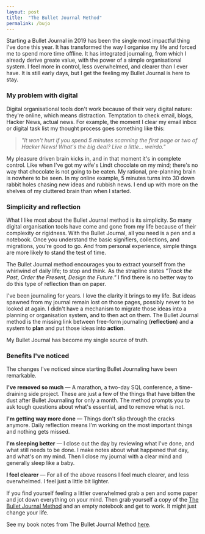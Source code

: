 ```yaml
---
layout: post
title:  "The Bullet Journal Method"
permalink: /bujo
---
```


Starting a Bullet Journal in 2019 has been the single most impactful thing I've done this year. It has transformed the way I organise my life and forced me to spend more time offline. It has integrated journaling, from which I already derive greate value, with the power of a simple organisational system. I feel more in control, less overwhelmed, and clearer than I ever have. It is still early days, but I get the feeling my Bullet Journal is here to stay.

### My problem with digital

Digital organisational tools don't work because of their very digital nature: they're online, which means distraction. Temptation to check email, blogs, Hacker News, actual news. For example, the moment I clear my email inbox or digital task list my thought process goes something like this: 

> _"It won't hurt if you spend 5 minutes scanning the first page or two of Hacker News! What's the big deal? Live a little... weirdo."_

My pleasure driven brain kicks in, and in that moment it's in complete control. Like when I've got my wife's Lindt chocolate on my mind; there's no way that chocolate is not going to be eaten. My rational, pre-planning brain is nowhere to be seen. In my online example, 5 minutes turns into 30 down rabbit holes chasing new ideas and rubbish news. I end up with more on the shelves of my cluttered brain than when I started.


### Simplicity and reflection 

What I like most about the Bullet Journal method is its simplicity. So many digital organisation tools have come and gone from my life because of their complexity or rigidness. With the Bullet Journal, all you need is a pen and a notebook. Once you understand the basic signifiers, collections, and migrations, you're good to go. And from personal experience, simple things are more likely to stand the test of time.

The Bullet Journal method encourages you to extract yourself from the whirlwind of daily life; to stop and think. As the strapline states _"Track the Past, Order the Present, Design the Future."_ I find there is no better way to do this type of reflection than on paper.

I've been journaling for years. I love the clarity it brings to my life. But ideas spawned from my journal remain lost on those pages, possibly never to be looked at again. I didn't have a mechanism to migrate those ideas into a planning or organisation system, and to then act on them. The Bullet Journal method is the missing link between free-form journaling (**reflection**) and a system to **plan** and put those ideas into **action**.

My Bullet Journal has become my single source of truth.

### Benefits I've noticed 

The changes I've noticed since starting Bullet Journaling have been remarkable. 

**I've removed so much** — A marathon, a two-day SQL conference, a time-draining side project. These are just a few of the things that have bitten the dust after Bullet Journaling for only a month. The method prompts you to ask tough questions about what's essential, and to remove what is not.

**I'm getting way more done** — Things don't slip through the cracks anymore. Daily reflection means I'm working on the most important things and nothing gets missed.

**I'm sleeping better** — I close out the day by reviewing what I've done, and what still needs to be done. I make notes about what happened that day, and what's on my mind. Then I close my journal with a clear mind and generally sleep like a baby.

**I feel clearer** — For all of the above reasons I feel much clearer, and less overwhelmed. I feel just a little bit lighter. 

If you find yourself feeling a littler overwhelmed grab a pen and some paper and jot down everything on your mind. Then grab yourself a copy of the [The Bullet Journal Method](https://www.amazon.co.uk/dp/0008261377) and an empty notebook and get to work. It might just change your life.

See my book notes from The Bullet Journal Method [here](books/the-bullet-journal-method).
